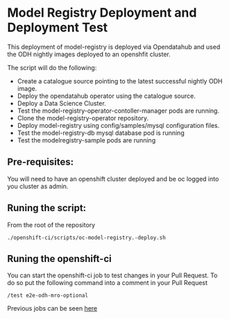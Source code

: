 # Model Registry Deployment and Deployment Test

This deployment of model-registry is deployed via Opendatahub and used the ODH nightly images deployed to an openshfit cluster.

The script will do the following:
* Create a catalogue source pointing to the latest successful nightly ODH image.
* Deploy the opendatahub operator using the catalogue source.
* Deploy a Data Science Cluster.
* Test the model-registry-operator-contoller-manager pods are running.
* Clone the model-registry-operator repository.
* Deploy model-registry using config/samples/mysql configuration files.
* Test the model-registry-db mysql database pod is running
* Test the modelregistry-sample pods are running

## Pre-requisites:

You will need to have an openshift cluster deployed and be oc logged into you cluster as admin.

## Runing the script:

From the root of the repository
```
./openshift-ci/scripts/oc-model-registry.-deploy.sh
```

## Runing the openshift-ci

You can start the openshift-ci job to test changes in your Pull Request. To do so put the following command into a comment in your Pull Request
```
/test e2e-odh-mro-optional
```

Previous jobs can be seen [here](https://prow.ci.openshift.org/job-history/gs/test-platform-results/pr-logs/directory/rehearse-49999-pull-ci-opendatahub-io-model-registry-main-e2e-odh-mro-optional)

